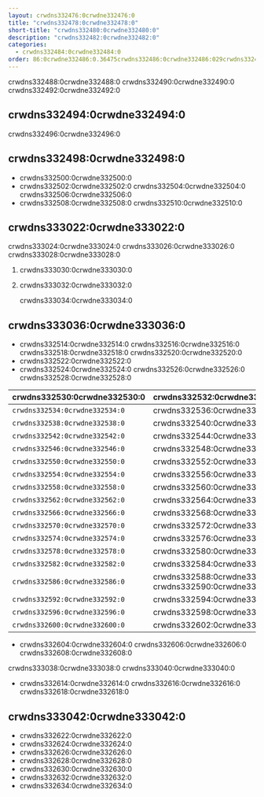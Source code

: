 ```yaml
---
layout: crwdns332476:0crwdne332476:0
title: "crwdns332478:0crwdne332478:0"
short-title: "crwdns332480:0crwdne332480:0"
description: "crwdns332482:0crwdne332482:0"
categories:
  - crwdns332484:0crwdne332484:0
order: 86:0crwdne332486:0.36475crwdns332486:0crwdne332486:029crwdns332486:0crwdne332486:0
---
```


crwdns332488:0crwdne332488:0 crwdns332490:0crwdne332490:0 crwdns332492:0crwdne332492:0

## crwdns332494:0crwdne332494:0

<div class="alert alert-warning" role="alert">
crwdns332496:0crwdne332496:0
</div>

## crwdns332498:0crwdne332498:0

* crwdns332500:0crwdne332500:0
* crwdns332502:0crwdne332502:0 crwdns332504:0crwdne332504:0 crwdns332506:0crwdne332506:0
* crwdns332508:0crwdne332508:0 crwdns332510:0crwdne332510:0

## crwdns333022:0crwdne333022:0

crwdns333024:0crwdne333024:0 crwdns333026:0crwdne333026:0 crwdns333028:0crwdne333028:0

1. crwdns333030:0crwdne333030:0
2. crwdns333032:0crwdne333032:0

      crwdns333034:0crwdne333034:0

## crwdns333036:0crwdne333036:0

* crwdns332514:0crwdne332514:0 crwdns332516:0crwdne332516:0 crwdns332518:0crwdne332518:0 crwdns332520:0crwdne332520:0
* crwdns332522:0crwdne332522:0
* crwdns332524:0crwdne332524:0 crwdns332526:0crwdne332526:0 crwdns332528:0crwdne332528:0


| crwdns332530:0crwdne332530:0   | crwdns332532:0crwdne332532:0                              |
| ------------------------------ | --------------------------------------------------------- |
| `crwdns332534:0crwdne332534:0` | crwdns332536:0crwdne332536:0                              |
| `crwdns332538:0crwdne332538:0` | crwdns332540:0crwdne332540:0                              |
| `crwdns332542:0crwdne332542:0` | crwdns332544:0crwdne332544:0                              |
| `crwdns332546:0crwdne332546:0` | crwdns332548:0crwdne332548:0                              |
| `crwdns332550:0crwdne332550:0` | crwdns332552:0crwdne332552:0                              |
| `crwdns332554:0crwdne332554:0` | crwdns332556:0crwdne332556:0                              |
| `crwdns332558:0crwdne332558:0` | crwdns332560:0crwdne332560:0                              |
| `crwdns332562:0crwdne332562:0` | crwdns332564:0crwdne332564:0                              |
| `crwdns332566:0crwdne332566:0` | crwdns332568:0crwdne332568:0                              |
| `crwdns332570:0crwdne332570:0` | crwdns332572:0crwdne332572:0                              |
| `crwdns332574:0crwdne332574:0` | crwdns332576:0crwdne332576:0                              |
| `crwdns332578:0crwdne332578:0` | crwdns332580:0crwdne332580:0                              |
| `crwdns332582:0crwdne332582:0` | crwdns332584:0crwdne332584:0                              |
| `crwdns332586:0crwdne332586:0` | crwdns332588:0crwdne332588:0 crwdns332590:0crwdne332590:0 |
| `crwdns332592:0crwdne332592:0` | crwdns332594:0crwdne332594:0                              |
| `crwdns332596:0crwdne332596:0` | crwdns332598:0crwdne332598:0                              |
| `crwdns332600:0crwdne332600:0` | crwdns332602:0crwdne332602:0                              |


* crwdns332604:0crwdne332604:0 crwdns332606:0crwdne332606:0 crwdns332608:0crwdne332608:0

crwdns333038:0crwdne333038:0  crwdns333040:0crwdne333040:0

* crwdns332614:0crwdne332614:0 crwdns332616:0crwdne332616:0 crwdns332618:0crwdne332618:0

## crwdns333042:0crwdne333042:0

* crwdns332622:0crwdne332622:0
* crwdns332624:0crwdne332624:0
* crwdns332626:0crwdne332626:0
* crwdns332628:0crwdne332628:0
* crwdns332630:0crwdne332630:0
* crwdns332632:0crwdne332632:0
* crwdns332634:0crwdne332634:0
